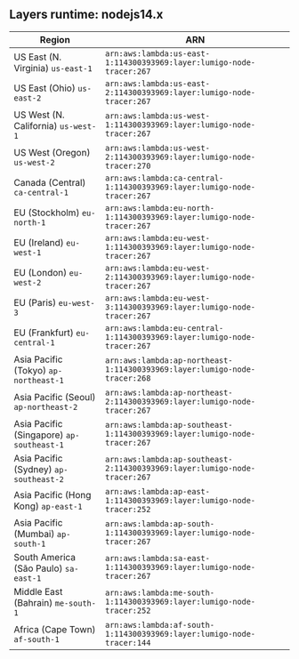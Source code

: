 Layers runtime: nodejs14.x
----
| Region | ARN |
| --- | --- |
|US East (N. Virginia)  `us-east-1`|`arn:aws:lambda:us-east-1:114300393969:layer:lumigo-node-tracer:267`|
|US East (Ohio)  `us-east-2`|`arn:aws:lambda:us-east-2:114300393969:layer:lumigo-node-tracer:267`|
|US West (N. California)  `us-west-1`|`arn:aws:lambda:us-west-1:114300393969:layer:lumigo-node-tracer:267`|
|US West (Oregon)  `us-west-2`|`arn:aws:lambda:us-west-2:114300393969:layer:lumigo-node-tracer:270`|
|Canada (Central)  `ca-central-1`|`arn:aws:lambda:ca-central-1:114300393969:layer:lumigo-node-tracer:267`|
|EU (Stockholm)  `eu-north-1`|`arn:aws:lambda:eu-north-1:114300393969:layer:lumigo-node-tracer:267`|
|EU (Ireland)  `eu-west-1`|`arn:aws:lambda:eu-west-1:114300393969:layer:lumigo-node-tracer:267`|
|EU (London)  `eu-west-2`|`arn:aws:lambda:eu-west-2:114300393969:layer:lumigo-node-tracer:267`|
|EU (Paris)  `eu-west-3`|`arn:aws:lambda:eu-west-3:114300393969:layer:lumigo-node-tracer:267`|
|EU (Frankfurt)  `eu-central-1`|`arn:aws:lambda:eu-central-1:114300393969:layer:lumigo-node-tracer:267`|
|Asia Pacific (Tokyo)  `ap-northeast-1`|`arn:aws:lambda:ap-northeast-1:114300393969:layer:lumigo-node-tracer:268`|
|Asia Pacific (Seoul)  `ap-northeast-2`|`arn:aws:lambda:ap-northeast-2:114300393969:layer:lumigo-node-tracer:267`|
|Asia Pacific (Singapore)  `ap-southeast-1`|`arn:aws:lambda:ap-southeast-1:114300393969:layer:lumigo-node-tracer:267`|
|Asia Pacific (Sydney)  `ap-southeast-2`|`arn:aws:lambda:ap-southeast-2:114300393969:layer:lumigo-node-tracer:267`|
|Asia Pacific (Hong Kong)  `ap-east-1`|`arn:aws:lambda:ap-east-1:114300393969:layer:lumigo-node-tracer:252`|
|Asia Pacific (Mumbai)  `ap-south-1`|`arn:aws:lambda:ap-south-1:114300393969:layer:lumigo-node-tracer:267`|
|South America (São Paulo)  `sa-east-1`|`arn:aws:lambda:sa-east-1:114300393969:layer:lumigo-node-tracer:267`|
|Middle East (Bahrain)  `me-south-1`|`arn:aws:lambda:me-south-1:114300393969:layer:lumigo-node-tracer:252`|
|Africa (Cape Town)  `af-south-1`|`arn:aws:lambda:af-south-1:114300393969:layer:lumigo-node-tracer:144`|
